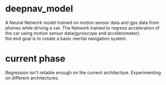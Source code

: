 # deepnav_model

A Neural Network model trained on motion sensor data and gps data from phones while driving a car.
The Network trained to regress acceleration of the car using motion sensor data(gyroscope and accelerometer).  
the end goal is to create a basic inertial navigation system.

# current phase  
Regression isn't reliable enough on the current architecture. Experimenting on different architectures.
